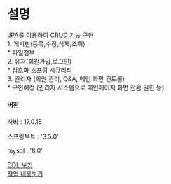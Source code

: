 <h1> 설명 </h1>
<p> JPA를 이용하여 CRUD 기능 구현 
    <br/>
    1. 게시판(등록,수정,삭제,조회)
    <br/>
        * 파일첨부
    <br/>
    2. 유저(회원가입,로그인)
    <br/>
        * 암호화 스프링 시큐리티
    <br/>
    3. 관리자 (회원 관리, Q&A, 메인 화면 컨트롤)
    <br/>
        * 구현예정 (관리자 시스템으로 메인페이지 화면 전환 권한 등)
</p>
<h4> 버전 </h4>
<p> 자바 : 17.0.15 </p>
<p> 스프링부트 : '3.5.0' </p>
<p> mysql : '8.0' </p>


<a href="./SQL.md" target="_blank">DDL 보기</a> <br/>
<a href="./JPA_CRUD.pdf" target="_blank">작업 내용보기</a> <br/>
